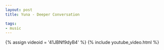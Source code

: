 ```yaml
---
layout: post
title: Yuna - Deeper Conversation

tags:
- music
---
```

{% assign videoid = '41JBNf9dyB4' %}
{% include youtube_video.html %}

